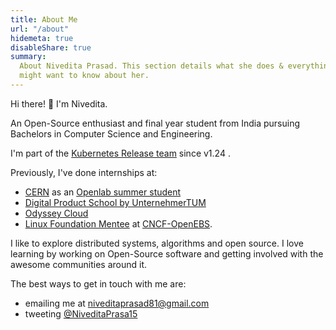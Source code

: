 ```yaml
---
title: About Me
url: "/about"
hidemeta: true
disableShare: true
summary:
  About Nivedita Prasad. This section details what she does & everything else you
  might want to know about her.
---
```


Hi there! :wave: I'm Nivedita.

An Open-Source enthusiast and final year student from India pursuing Bachelors in Computer Science and Engineering.

I'm part of the [Kubernetes Release team](https://github.com/kubernetes/sig-release/blob/master/releases/release-1.26/release-team.md) since v1.24 .

Previously, I've done internships at:

- [CERN](https://openlab.web.cern.ch/news/23-sep-2022/cern-openlab-trains-next-generation-computing-experts) as an [Openlab summer student](https://cds.cern.ch/record/2827619)
- [Digital Product School by UnternehmerTUM](https://www.linkedin.com/company/digital-product-school/)
- [Odyssey Cloud](https://www.linkedin.com/company/odyssey-cloud/about/) 
- [Linux Foundation Mentee](https://mentorship.lfx.linuxfoundation.org/project/35b9d57a-fc2c-4b49-a5b3-9a5cf74af66c) at [CNCF-OpenEBS](https://github.com/openebs).

I like to explore distributed systems, algorithms and open source. I love learning by working on Open-Source software and getting involved with the awesome communities around it.


The best ways to get in touch with me are:

- emailing me at niveditaprasad81@gmail.com
- tweeting [@NiveditaPrasa15](https://twitter.com/NiveditaPrasa15)

